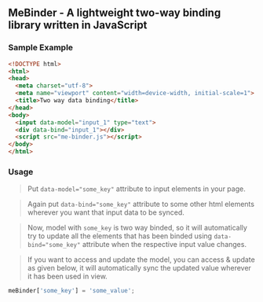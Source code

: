 ## MeBinder - A lightweight two-way binding library written in JavaScript

### Sample Example

```html
<!DOCTYPE html>
<html>
<head>
  <meta charset="utf-8">
  <meta name="viewport" content="width=device-width, initial-scale=1">
  <title>Two way data binding</title>
</head>
<body>
  <input data-model="input_1" type="text">
  <div data-bind="input_1"></div>
  <script src="me-binder.js"></script>
</body>
</html>
```

### Usage
> Put `data-model="some_key"` attribute to input elements in your page.

> Again put `data-bind="some_key"` attribute to some other html elements wherever you want that input data to be synced.

> Now, model with `some_key` is two way binded, so it will automatically try to update all the elements that has been binded using `data-bind="some_key"` attribute when the respective input value changes.

> If you want to access and update the model, you can access & update as given below, it will automatically sync the updated value wherever it has been used in view.

```javascript
meBinder['some_key'] = 'some_value';
```
